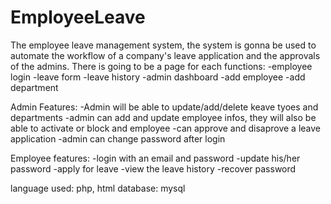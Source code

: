 # EmployeeLeave

The employee leave management system, the system is gonna be used to automate the workflow of a company's leave application and the approvals of the admins.
There is going to be a page for each functions:
-employee login
-leave form
-leave history
-admin dashboard
-add employee
-add department

Admin Features:
-Admin will be able to update/add/delete keave tyoes and departments
-admin can add and update employee infos, they will also be able to activate or block and employee
-can approve and disaprove a leave application
-admin can change password after login

Employee features:
-login with an email and password
-update his/her password
-apply for leave
-view the leave history
-recover password

language used: php, html
database: mysql
